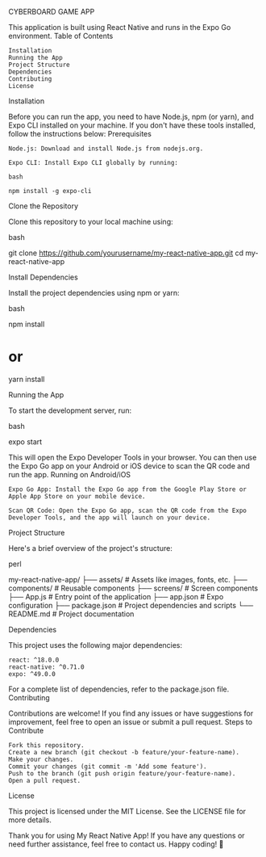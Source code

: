 CYBERBOARD GAME APP

This application is built using React Native and runs in the Expo Go environment.
Table of Contents

    Installation
    Running the App
    Project Structure
    Dependencies
    Contributing
    License

Installation

Before you can run the app, you need to have Node.js, npm (or yarn), and Expo CLI installed on your machine. If you don't have these tools installed, follow the instructions below:
Prerequisites

    Node.js: Download and install Node.js from nodejs.org.

    Expo CLI: Install Expo CLI globally by running:

    bash

    npm install -g expo-cli

Clone the Repository

Clone this repository to your local machine using:

bash

git clone https://github.com/yourusername/my-react-native-app.git
cd my-react-native-app

Install Dependencies

Install the project dependencies using npm or yarn:

bash

npm install
# or
yarn install

Running the App

To start the development server, run:

bash

expo start

This will open the Expo Developer Tools in your browser. You can then use the Expo Go app on your Android or iOS device to scan the QR code and run the app.
Running on Android/iOS

    Expo Go App: Install the Expo Go app from the Google Play Store or Apple App Store on your mobile device.

    Scan QR Code: Open the Expo Go app, scan the QR code from the Expo Developer Tools, and the app will launch on your device.

Project Structure

Here's a brief overview of the project's structure:

perl

my-react-native-app/
├── assets/             # Assets like images, fonts, etc.
├── components/         # Reusable components
├── screens/            # Screen components
├── App.js              # Entry point of the application
├── app.json            # Expo configuration
├── package.json        # Project dependencies and scripts
└── README.md           # Project documentation

Dependencies

This project uses the following major dependencies:

    react: ^18.0.0
    react-native: ^0.71.0
    expo: ^49.0.0

For a complete list of dependencies, refer to the package.json file.
Contributing

Contributions are welcome! If you find any issues or have suggestions for improvement, feel free to open an issue or submit a pull request.
Steps to Contribute

    Fork this repository.
    Create a new branch (git checkout -b feature/your-feature-name).
    Make your changes.
    Commit your changes (git commit -m 'Add some feature').
    Push to the branch (git push origin feature/your-feature-name).
    Open a pull request.

License

This project is licensed under the MIT License. See the LICENSE file for more details.

Thank you for using My React Native App! If you have any questions or need further assistance, feel free to contact us. Happy coding! 🚀
